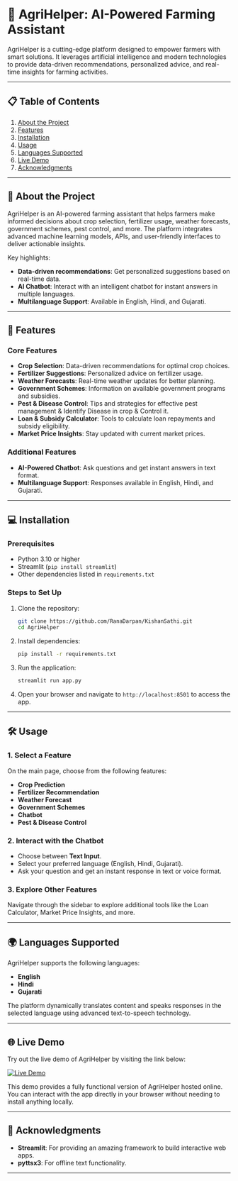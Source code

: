 # 🌱 AgriHelper: AI-Powered Farming Assistant

AgriHelper is a cutting-edge platform designed to empower farmers with smart solutions. It leverages artificial intelligence and modern technologies to provide data-driven recommendations, personalized advice, and real-time insights for farming activities.

---

## 📋 Table of Contents

1. [About the Project](#about-the-project)
2. [Features](#features)
3. [Installation](#installation)
4. [Usage](#usage)
5. [Languages Supported](#languages-supported)
6. [Live Demo](#live-demo)
7. [Acknowledgments](#acknowledgments)

---

## 🌟 About the Project

AgriHelper is an AI-powered farming assistant that helps farmers make informed decisions about crop selection, fertilizer usage, weather forecasts, government schemes, pest control, and more. The platform integrates advanced machine learning models, APIs, and user-friendly interfaces to deliver actionable insights.

Key highlights:
- **Data-driven recommendations**: Get personalized suggestions based on real-time data.
- **AI Chatbot**: Interact with an intelligent chatbot for instant answers in multiple languages.
- **Multilanguage Support**: Available in English, Hindi, and Gujarati.

---

## 🚀 Features

### Core Features
- **Crop Selection**: Data-driven recommendations for optimal crop choices.
- **Fertilizer Suggestions**: Personalized advice on fertilizer usage.
- **Weather Forecasts**: Real-time weather updates for better planning.
- **Government Schemes**: Information on available government programs and subsidies.
- **Pest & Disease Control**: Tips and strategies for effective pest management & Identify Disease in crop & Control it.
- **Loan & Subsidy Calculator**: Tools to calculate loan repayments and subsidy eligibility.
- **Market Price Insights**: Stay updated with current market prices.

### Additional Features
- **AI-Powered Chatbot**: Ask questions and get instant answers in text format.
- **Multilanguage Support**: Responses available in English, Hindi, and Gujarati.
---

## 💻 Installation

### Prerequisites
- Python 3.10 or higher
- Streamlit (`pip install streamlit`)
- Other dependencies listed in `requirements.txt`

### Steps to Set Up
1. Clone the repository:
   ```bash
   git clone https://github.com/RanaDarpan/KishanSathi.git
   cd AgriHelper
   ```

2. Install dependencies:
   ```bash
   pip install -r requirements.txt
   ```

3. Run the application:
   ```bash
   streamlit run app.py
   ```

4. Open your browser and navigate to `http://localhost:8501` to access the app.

---

## 🛠️ Usage

### 1. Select a Feature
On the main page, choose from the following features:
- **Crop Prediction**
- **Fertilizer Recommendation**
- **Weather Forecast**
- **Government Schemes**
- **Chatbot**
- **Pest & Disease Control**

### 2. Interact with the Chatbot
- Choose between **Text Input**.
- Select your preferred language (English, Hindi, Gujarati).
- Ask your question and get an instant response in text or voice format.

### 3. Explore Other Features
Navigate through the sidebar to explore additional tools like the Loan Calculator, Market Price Insights, and more.

---

## 🌍 Languages Supported

AgriHelper supports the following languages:
- **English**
- **Hindi**
- **Gujarati**

The platform dynamically translates content and speaks responses in the selected language using advanced text-to-speech technology.

---

## 🌐 Live Demo

Try out the live demo of AgriHelper by visiting the link below:

[![Live Demo](https://img.shields.io/badge/Live%20Demo-Click%20Here-brightgreen)](https://agriapper-t6y87n2rjjmjcauter9s6g.streamlit.app/) <!-- Replace with your actual demo URL -->

This demo provides a fully functional version of AgriHelper hosted online. You can interact with the app directly in your browser without needing to install anything locally.

---

## 🙏 Acknowledgments

- **Streamlit**: For providing an amazing framework to build interactive web apps.
- **pyttsx3**: For offline text functionality.

---

